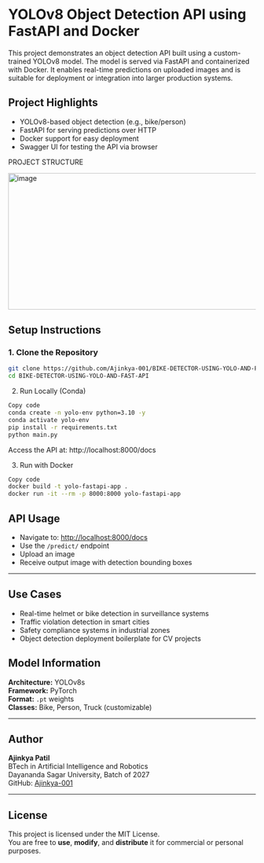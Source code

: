 # YOLOv8 Object Detection API using FastAPI and Docker

This project demonstrates an object detection API built using a custom-trained YOLOv8 model. The model is served via FastAPI and containerized with Docker. It enables real-time predictions on uploaded images and is suitable for deployment or integration into larger production systems.

## Project Highlights

- YOLOv8-based object detection (e.g., bike/person)
- FastAPI for serving predictions over HTTP
- Docker support for easy deployment
- Swagger UI for testing the API via browser

PROJECT STRUCTURE

<img width="677" height="278" alt="image" src="https://github.com/user-attachments/assets/7d48c399-feca-49e8-b6f1-00cc6f33e837" />







## Setup Instructions

### 1. Clone the Repository

```bash
git clone https://github.com/Ajinkya-001/BIKE-DETECTOR-USING-YOLO-AND-FAST-API.git
cd BIKE-DETECTOR-USING-YOLO-AND-FAST-API
```
2. Run Locally (Conda)
```bash
Copy code
conda create -n yolo-env python=3.10 -y
conda activate yolo-env
pip install -r requirements.txt
python main.py
```
Access the API at: http://localhost:8000/docs

3. Run with Docker
```bash
Copy code
docker build -t yolo-fastapi-app .
docker run -it --rm -p 8000:8000 yolo-fastapi-app
```

## API Usage

- Navigate to: [http://localhost:8000/docs](http://localhost:8000/docs)  
- Use the `/predict/` endpoint  
- Upload an image  
- Receive output image with detection bounding boxes

---

## Use Cases

- Real-time helmet or bike detection in surveillance systems  
- Traffic violation detection in smart cities  
- Safety compliance systems in industrial zones  
- Object detection deployment boilerplate for CV projects



## Model Information

**Architecture:** YOLOv8s  
**Framework:** PyTorch  
**Format:** `.pt` weights  
**Classes:** Bike, Person, Truck (customizable)

---

## Author

**Ajinkya Patil**  
BTech in Artificial Intelligence and Robotics  
Dayananda Sagar University, Batch of 2027  
GitHub: [Ajinkya-001](https://github.com/Ajinkya-001)

---

## License

This project is licensed under the MIT License.  
You are free to **use**, **modify**, and **distribute** it for commercial or personal purposes.
